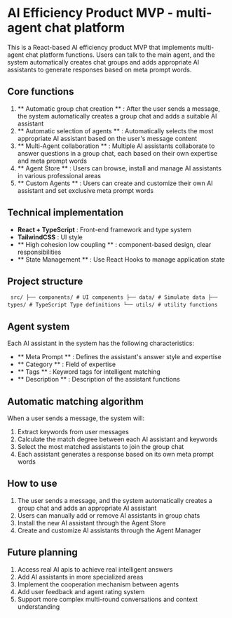 # AI Efficiency Product MVP - multi-agent chat platform

This is a React-based AI efficiency product MVP that implements multi-agent chat platform functions. Users can talk to the main agent, and the system automatically creates chat groups and adds appropriate AI assistants to generate responses based on meta prompt words.

## Core functions

1. ** Automatic group chat creation ** : After the user sends a message, the system automatically creates a group chat and adds a suitable AI assistant
2. ** Automatic selection of agents ** : Automatically selects the most appropriate AI assistant based on the user's message content
3. ** Multi-Agent collaboration ** : Multiple AI assistants collaborate to answer questions in a group chat, each based on their own expertise and meta prompt words
4. ** Agent Store ** : Users can browse, install and manage AI assistants in various professional areas
5. ** Custom Agents ** : Users can create and customize their own AI assistant and set exclusive meta prompt words

## Technical implementation

- **React + TypeScript** : Front-end framework and type system
- **TailwindCSS** : UI style
- ** High cohesion low coupling ** : component-based design, clear responsibilities
- ** State Management ** : Use React Hooks to manage application state

## Project structure

` ` `
src/
├── components/ # UI components
├── data/ # Simulate data
├── types/ # TypeScript Type definitions
└── utils/ # utility functions
` ` `

## Agent system

Each AI assistant in the system has the following characteristics:

- ** Meta Prompt ** : Defines the assistant's answer style and expertise
- ** Category ** : Field of expertise
- ** Tags ** : Keyword tags for intelligent matching
- ** Description ** : Description of the assistant functions

## Automatic matching algorithm

When a user sends a message, the system will:

1. Extract keywords from user messages
2. Calculate the match degree between each AI assistant and keywords
3. Select the most matched assistants to join the group chat
4. Each assistant generates a response based on its own meta prompt words

## How to use

1. The user sends a message, and the system automatically creates a group chat and adds an appropriate AI assistant
2. Users can manually add or remove AI assistants in group chats
3. Install the new AI assistant through the Agent Store
4. Create and customize AI assistants through the Agent Manager

## Future planning

1. Access real AI apis to achieve real intelligent answers
2. Add AI assistants in more specialized areas
3. Implement the cooperation mechanism between agents
4. Add user feedback and agent rating system
5. Support more complex multi-round conversations and context understanding
